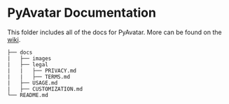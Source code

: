 # PyAvatar Documentation

This folder includes all of the docs for PyAvatar. More can be found on the [wiki](https://github.com/willtheorangeguy/PyAvatar/wiki).

```text
├── docs
|   ├── images
|   ├── legal
|   |   ├── PRIVACY.md
|   |   ├── TERMS.md
|   ├── USAGE.md
|   ├── CUSTOMIZATION.md
└── README.md
```

